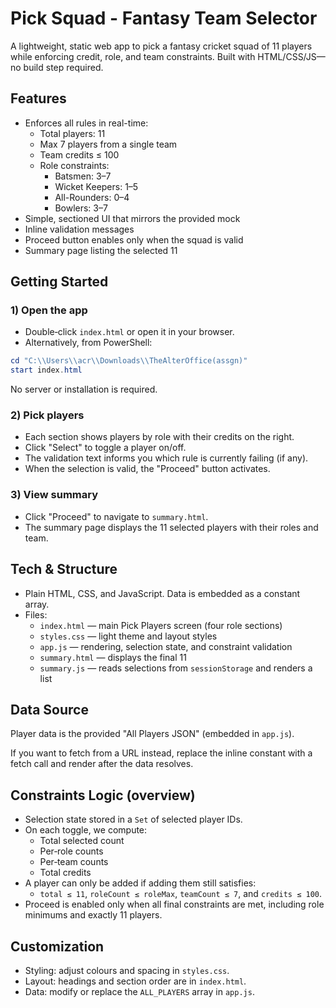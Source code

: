 # Pick Squad - Fantasy Team Selector

A lightweight, static web app to pick a fantasy cricket squad of 11 players while enforcing credit, role, and team constraints. Built with HTML/CSS/JS—no build step required.

## Features
- Enforces all rules in real-time:
  - Total players: 11
  - Max 7 players from a single team
  - Team credits ≤ 100
  - Role constraints:
    - Batsmen: 3–7
    - Wicket Keepers: 1–5
    - All-Rounders: 0–4
    - Bowlers: 3–7
- Simple, sectioned UI that mirrors the provided mock
- Inline validation messages
- Proceed button enables only when the squad is valid
- Summary page listing the selected 11

## Getting Started

### 1) Open the app
- Double‑click `index.html` or open it in your browser.
- Alternatively, from PowerShell:
```powershell
cd "C:\\Users\\acr\\Downloads\\TheAlterOffice(assgn)"
start index.html
```

No server or installation is required.

### 2) Pick players
- Each section shows players by role with their credits on the right.
- Click "Select" to toggle a player on/off.
- The validation text informs you which rule is currently failing (if any).
- When the selection is valid, the "Proceed" button activates.

### 3) View summary
- Click "Proceed" to navigate to `summary.html`.
- The summary page displays the 11 selected players with their roles and team.

## Tech & Structure
- Plain HTML, CSS, and JavaScript. Data is embedded as a constant array.
- Files:
  - `index.html` — main Pick Players screen (four role sections)
  - `styles.css` — light theme and layout styles
  - `app.js` — rendering, selection state, and constraint validation
  - `summary.html` — displays the final 11
  - `summary.js` — reads selections from `sessionStorage` and renders a list

## Data Source
Player data is the provided "All Players JSON" (embedded in `app.js`).

If you want to fetch from a URL instead, replace the inline constant with a fetch call and render after the data resolves.

## Constraints Logic (overview)
- Selection state stored in a `Set` of selected player IDs.
- On each toggle, we compute:
  - Total selected count
  - Per‑role counts
  - Per‑team counts
  - Total credits
- A player can only be added if adding them still satisfies:
  - `total ≤ 11`, `roleCount ≤ roleMax`, `teamCount ≤ 7`, and `credits ≤ 100`.
- Proceed is enabled only when all final constraints are met, including role minimums and exactly 11 players.

## Customization
- Styling: adjust colours and spacing in `styles.css`.
- Layout: headings and section order are in `index.html`.
- Data: modify or replace the `ALL_PLAYERS` array in `app.js`.

